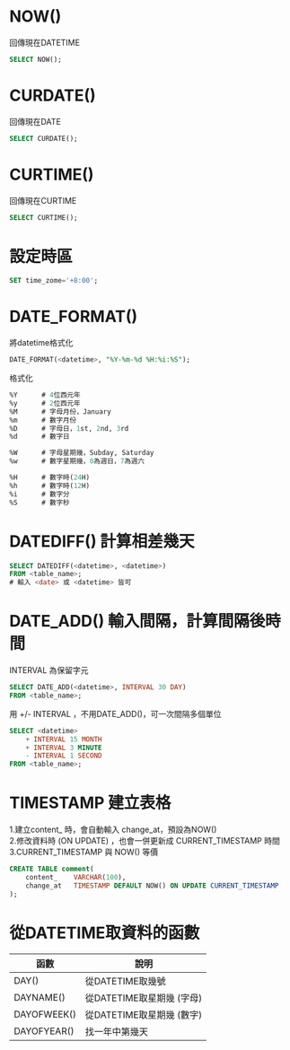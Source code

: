 # NOW()
回傳現在DATETIME
```sql
SELECT NOW();
```

# CURDATE()
回傳現在DATE
```sql
SELECT CURDATE();
```

# CURTIME()
回傳現在CURTIME
```sql
SELECT CURTIME();
```

# 設定時區
```SQL
SET time_zome='+8:00';
```
# DATE_FORMAT()
將datetime格式化
```SQL
DATE_FORMAT(<datetime>, "%Y-%m-%d %H:%i:%S");
```
格式化
```sql
%Y      # 4位西元年
%y      # 2位西元年
%M      # 字母月份，January
%m      # 數字月份
%D      # 字母日，1st, 2nd, 3rd
%d      # 數字日

%W      # 字母星期幾，Subday, Saturday
%w      # 數字星期幾，0為週日，7為週六

%H      # 數字時(24H)
%h      # 數字時(12H)
%i      # 數字分
%S      # 數字秒
```

# DATEDIFF() 計算相差幾天
```SQL
SELECT DATEDIFF(<datetime>, <datetime>)
FROM <table_name>;
# 輸入 <date> 或 <datetime> 皆可
```

# DATE_ADD() 輸入間隔，計算間隔後時間
INTERVAL 為保留字元
```SQL
SELECT DATE_ADD(<datetime>, INTERVAL 30 DAY)
FROM <table_name>;
```

用 +/- INTERVAL ，不用DATE_ADD()，可一次間隔多個單位
```SQL
SELECT <datetime> 
    + INTERVAL 15 MONTH
    + INTERVAL 3 MINUTE
    - INTERVAL 1 SECOND
FROM <table_name>;
```

# TIMESTAMP 建立表格
1.建立content_ 時，會自動輸入 change_at，預設為NOW()  
2.修改資料時 (ON UPDATE) ，也會一併更新成 CURRENT_TIMESTAMP 時間
3.CURRENT_TIMESTAMP 與 NOW() 等價
```SQL
CREATE TABLE comment(
    content_    VARCHAR(100),
    change_at   TIMESTAMP DEFAULT NOW() ON UPDATE CURRENT_TIMESTAMP
);
```


# 從DATETIME取資料的函數
|函數|說明|
|--|--|
|DAY()|從DATETIME取幾號|
|DAYNAME()|從DATETIME取星期幾 (字母)|
|DAYOFWEEK()|從DATETIME取星期幾 (數字)|
|DAYOFYEAR()|找一年中第幾天|
</br>


